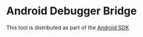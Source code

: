 Android Debugger Bridge
=======================

This tool is distributed as part of the [Android SDK](http://developer.android.com/sdk/)
